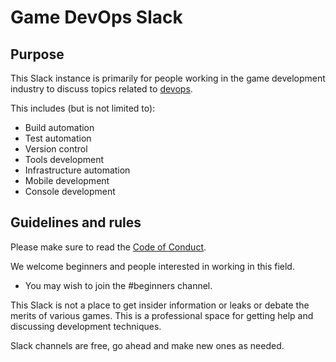 # Game DevOps Slack

## Purpose
This Slack instance is primarily for people working in the game development industry to discuss topics related to [devops](https://en.wikipedia.org/wiki/DevOps).

This includes (but is not limited to):
* Build automation
* Test automation
* Version control
* Tools development
* Infrastructure automation
* Mobile development
* Console development

## Guidelines and rules
Please make sure to read the [Code of Conduct](https://github.com/Game-DevOps/code-of-conduct).

We welcome beginners and people interested in working in this field.
* You may wish to join the #beginners channel.

This Slack is not a place to get insider information or leaks or debate the merits of various games. This is a professional space for getting help and discussing development techniques.

Slack channels are free, go ahead and make new ones as needed.


